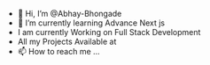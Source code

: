 - 👋 Hi, I’m @Abhay-Bhongade
- 🌱 I’m currently learning Advance Next js
- I am currently Working on Full Stack Development
- All my Projects Available at 
- 📫 How to reach me ...

<!---
Abhay-Bhongade/Abhay-Bhongade is a ✨ special ✨ repository because its `README.md` (this file) appears on your GitHub profile.
You can click the Preview link to take a look at your changes.
--->
